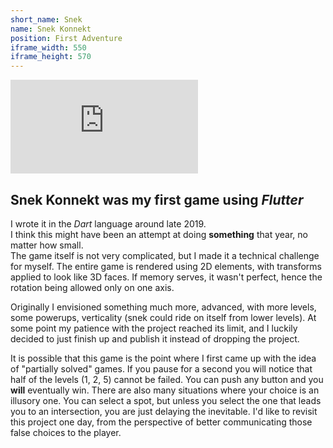```yaml
---
short_name: Snek
name: Snek Konnekt
position: First Adventure
iframe_width: 550
iframe_height: 570
---
```


<iframe style="font-size: larger; width: {{ page.iframe_width }}px; height: {{ page.iframe_height }}px;" 
        width="{{ page.iframe_width }}" height="{{ page.iframe_height }}"
        allowfullscreen=""  frameborder="0"
        src="https://itch.io/embed-upload/1865249?color=0484d1" >
        <a href="https://nora-sellisa.itch.io/snek-konnekt">Play Snek Konnekt on itch.io</a>
</iframe>

## Snek Konnekt was my first game using *Flutter*
I wrote it in the *Dart* language around late 2019.  
I think this might have been an attempt at doing **something** that year, no matter how small.  
The game itself is not very complicated, but I made it a technical challenge for myself. The entire game is rendered using 2D elements, with transforms applied to look like 3D faces. If memory serves, it wasn't perfect, hence the rotation being allowed only on one axis.  

Originally I envisioned something much more, advanced, with more levels, some powerups, verticality (snek could ride on itself from lower levels). At some point my patience with the project reached its limit, and I luckily decided to just finish up and publish it instead of dropping the project.  

It is possible that this game is the point where I first came up with the idea of "partially solved" games. If you pause for a second you will notice that half of the levels (1, 2, 5) cannot be failed. You can push any button and you **will** eventually win. There are also many situations where your choice is an illusory one. You can select a spot, but unless you select the one that leads you to an intersection, you are just delaying the inevitable. I'd like to revisit this project one day, from the perspective of better communicating those false choices to the player.
